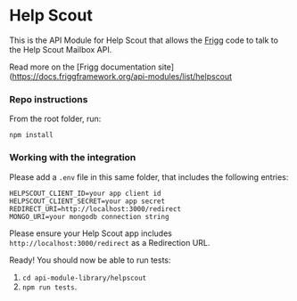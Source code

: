 # Help Scout

This is the API Module for Help Scout that allows the [Frigg](https://friggframework.org) code to talk to the Help Scout
Mailbox API.

Read more on the [Frigg documentation site](https://docs.friggframework.org/api-modules/list/helpscout

### Repo instructions

From the root folder, run:

```
npm install
```

### Working with the integration

Please add a `.env` file in this same folder, that includes the following entries:

```
HELPSCOUT_CLIENT_ID=your app client id
HELPSCOUT_CLIENT_SECRET=your app secret
REDIRECT_URI=http://localhost:3000/redirect
MONGO_URI=your mongodb connection string
```

Please ensure your Help Scout app includes `http://localhost:3000/redirect` as a Redirection URL.

Ready! You should now be able to run tests:

1. `cd api-module-library/helpscout`
2. `npm run tests`.
